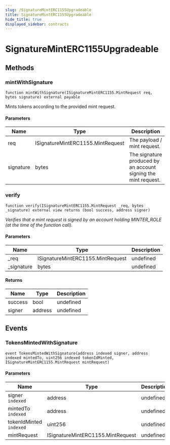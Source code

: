 ```yaml
---
slug: /SignatureMintERC1155Upgradeable
title: SignatureMintERC1155Upgradeable
hide_title: true
displayed_sidebar: contracts
---
```

# SignatureMintERC1155Upgradeable









## Methods

### mintWithSignature

```solidity
function mintWithSignature(ISignatureMintERC1155.MintRequest req, bytes signature) external payable
```

Mints tokens according to the provided mint request.



#### Parameters

| Name | Type | Description |
|---|---|---|
| req | ISignatureMintERC1155.MintRequest | The payload / mint request.
| signature | bytes | The signature produced by an account signing the mint request.

### verify

```solidity
function verify(ISignatureMintERC1155.MintRequest _req, bytes _signature) external view returns (bool success, address signer)
```



*Verifies that a mint request is signed by an account holding MINTER_ROLE (at the time of the function call).*

#### Parameters

| Name | Type | Description |
|---|---|---|
| _req | ISignatureMintERC1155.MintRequest | undefined
| _signature | bytes | undefined

#### Returns

| Name | Type | Description |
|---|---|---|
| success | bool | undefined
| signer | address | undefined



## Events

### TokensMintedWithSignature

```solidity
event TokensMintedWithSignature(address indexed signer, address indexed mintedTo, uint256 indexed tokenIdMinted, ISignatureMintERC1155.MintRequest mintRequest)
```





#### Parameters

| Name | Type | Description |
|---|---|---|
| signer `indexed` | address | undefined |
| mintedTo `indexed` | address | undefined |
| tokenIdMinted `indexed` | uint256 | undefined |
| mintRequest  | ISignatureMintERC1155.MintRequest | undefined |


